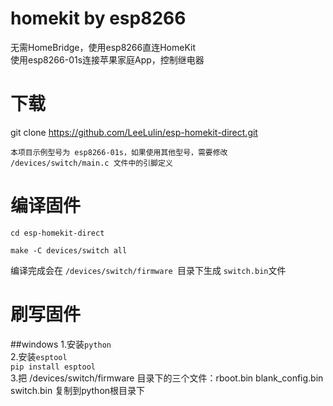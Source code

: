 # homekit by esp8266
无需HomeBridge，使用esp8266直连HomeKit  
使用esp8266-01s连接苹果家庭App，控制继电器
# 下载
git clone https://github.com/LeeLulin/esp-homekit-direct.git  
```注意：使用之前需要先配置好 esp-open-sdk 的编译环境   
本项目示例型号为 esp8266-01s，如果使用其他型号，需要修改 /devices/switch/main.c 文件中的引脚定义
```
# 编译固件
```
cd esp-homekit-direct

make -C devices/switch all
```
编译完成会在 ```/devices/switch/firmware ```目录下生成 ```switch.bin```文件
# 刷写固件
##windows
1.安装```python```  
2.安装```esptool```  
```pip install esptool```  
3.把 /devices/switch/firmware 目录下的三个文件：rboot.bin blank_config.bin switch.bin 复制到python根目录下
